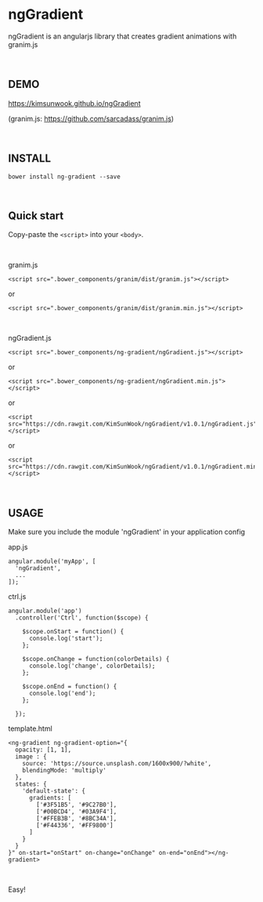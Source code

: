 ngGradient
=======

ngGradient is an angularjs library that creates gradient animations with granim.js

<br/>

DEMO
-------
https://kimsunwook.github.io/ngGradient

(granim.js: https://github.com/sarcadass/granim.js)

<br/>

INSTALL
-------

```
bower install ng-gradient --save
```

<br/>

Quick start
-------

Copy-paste the ```<script>``` into your ```<body>```.

<br/>

granim.js
```
<script src=".bower_components/granim/dist/granim.js"></script>
```
or
```
<script src=".bower_components/granim/dist/granim.min.js"></script>
```

<br/>

ngGradient.js
```
<script src=".bower_components/ng-gradient/ngGradient.js"></script>
```
or
```
<script src=".bower_components/ng-gradient/ngGradient.min.js"></script>
```
or
```
<script src="https://cdn.rawgit.com/KimSunWook/ngGradient/v1.0.1/ngGradient.js"></script>
```
or
```
<script src="https://cdn.rawgit.com/KimSunWook/ngGradient/v1.0.1/ngGradient.min.js"></script>
```

<br/>

USAGE
-----

Make sure you include the module 'ngGradient' in your application config

app.js

```
angular.module('myApp', [
  'ngGradient',
  ...
]);
```

ctrl.js

```
angular.module('app')
  .controller('Ctrl', function($scope) {

    $scope.onStart = function() {
      console.log('start');
    };

    $scope.onChange = function(colorDetails) {
      console.log('change', colorDetails);
    };

    $scope.onEnd = function() {
      console.log('end');
    };

  });
```

template.html

```
<ng-gradient ng-gradient-option="{
  opacity: [1, 1],
  image : {
    source: 'https://source.unsplash.com/1600x900/?white',
    blendingMode: 'multiply'
  },
  states: {
    'default-state': {
      gradients: [
        ['#3F51B5', '#9C27B0'],
        ['#00BCD4', '#03A9F4'],
        ['#FFEB3B', '#8BC34A'],
        ['#F44336', '#FF9800']
      ]
    }
  }
}" on-start="onStart" on-change="onChange" on-end="onEnd"></ng-gradient>
```

<br/>

Easy!
